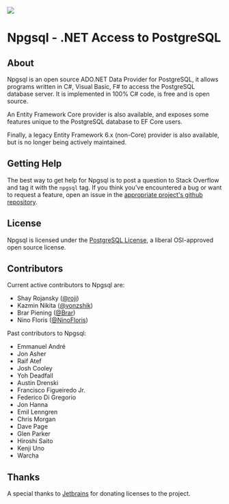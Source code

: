 <p id="badges">
  <a href="https://gitter.im/npgsql/npgsql">
    <img src="https://img.shields.io/badge/GITTER-JOIN%20CHAT-brightgreen.svg?style=plastic;maxAge=600" />
  </a>
</p>

# Npgsql - .NET Access to PostgreSQL

## About

Npgsql is an open source ADO.NET Data Provider for PostgreSQL, it allows programs written in C#, Visual Basic, F# to access the PostgreSQL database server.
It is implemented in 100% C# code, is free and is open source.

An Entity Framework Core provider is also available, and exposes some features unique to the PostgreSQL database to EF Core users.

Finally, a legacy Entity Framework 6.x (non-Core) provider is also available, but is no longer being actively maintained.

## Getting Help

The best way to get help for Npgsql is to post a question to Stack Overflow and tag it with the `npgsql` tag.
If you think you've encountered a bug or want to request a feature, open an issue in the [appropriate project's github repository](https://github.com/npgsql).

## License

Npgsql is licensed under the [PostgreSQL License](https://github.com/npgsql/npgsql/blob/main/LICENSE), a liberal OSI-approved open source license.

## Contributors

Current active contributors to Npgsql are:

* Shay Rojansky ([@roji](https://github.com/roji))
* Kazmin Nikita ([@vonzshik](https://github.com/vonzshik))
* Brar Piening ([@Brar](https://github.com/Brar))
* Nino Floris ([@NinoFloris](https://github.com/NinoFloris/))

Past contributors to Npgsql:

* Emmanuel André
* Jon Asher
* Raif Atef
* Josh Cooley
* Yoh Deadfall
* Austin Drenski
* Francisco Figueiredo Jr.
* Federico Di Gregorio
* Jon Hanna
* Emil Lenngren
* Chris Morgan
* Dave Page
* Glen Parker
* Hiroshi Saito
* Kenji Uno
* Warcha

## Thanks

A special thanks to [Jetbrains](http://jetbrains.com/) for donating licenses to the project.
